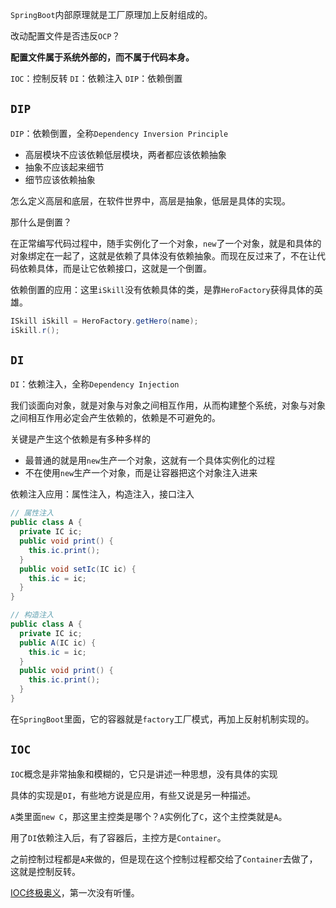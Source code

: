 `SpringBoot`内部原理就是工厂原理加上反射组成的。

改动配置文件是否违反`OCP`？

**配置文件属于系统外部的，而不属于代码本身。**

`IOC`：控制反转
`DI`：依赖注入
`DIP`：依赖倒置

## `DIP`
`DIP`：依赖倒置，全称`Dependency Inversion Principle`
- 高层模块不应该依赖低层模块，两者都应该依赖抽象
- 抽象不应该起来细节
- 细节应该依赖抽象

怎么定义高层和底层，在软件世界中，高层是抽象，低层是具体的实现。

那什么是倒置？

在正常编写代码过程中，随手实例化了一个对象，`new`了一个对象，就是和具体的对象绑定在一起了，这就是依赖了具体没有依赖抽象。而现在反过来了，不在让代码依赖具体，而是让它依赖接口，这就是一个倒置。

依赖倒置的应用：这里`iSkill`没有依赖具体的类，是靠`HeroFactory`获得具体的英雄。
```java
ISkill iSkill = HeroFactory.getHero(name);
iSkill.r();
```

## `DI`

`DI`：依赖注入，全称`Dependency Injection`

我们谈面向对象，就是对象与对象之间相互作用，从而构建整个系统，对象与对象之间相互作用必定会产生依赖的，依赖是不可避免的。

关键是产生这个依赖是有多种多样的
- 最普通的就是用`new`生产一个对象，这就有一个具体实例化的过程
- 不在使用`new`生产一个对象，而是让容器把这个对象注入进来

依赖注入应用：属性注入，构造注入，接口注入
```java
// 属性注入
public class A {
  private IC ic;
  public void print() {
    this.ic.print();
  }
  public void setIc(IC ic) {
    this.ic = ic;
  }
}

// 构造注入
public class A {
  private IC ic;
  public A(IC ic) {
    this.ic = ic;
  }
  public void print() {
    this.ic.print();
  }
}
```

在`SpringBoot`里面，它的容器就是`factory`工厂模式，再加上反射机制实现的。

## `IOC`

`IOC`概念是非常抽象和模糊的，它只是讲述一种思想，没有具体的实现

具体的实现是`DI`，有些地方说是应用，有些又说是另一种描述。

`A`类里面`new C`，那这里主控类是哪个？`A`实例化了`C`，这个主控类就是`A`。

用了`DI`依赖注入后，有了容器后，主控方是`Container`。

之前控制过程都是`A`来做的，但是现在这个控制过程都交给了`Container`去做了，这就是控制反转。

[IOC终极奥义](https://class.imooc.com/lesson/1197#mid=29465)，第一次没有听懂。